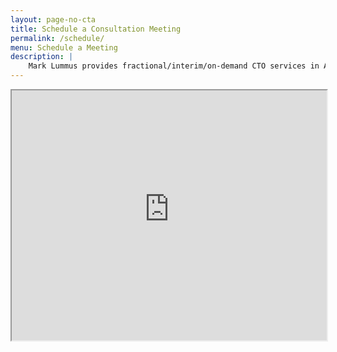 ```yaml
---
layout: page-no-cta 
title: Schedule a Consultation Meeting 
permalink: /schedule/ 
menu: Schedule a Meeting
description: |
    Mark Lummus provides fractional/interim/on-demand CTO services in Atlanta. Schedule a meeting with Mark today on this page.
---
```

<!-- actuityscheduling inline widget begin -->
<iframe src="https://marklummus.acuityscheduling.com" width="100%" height="400" frameBorder="1">
</iframe>
<script src="https://d3gxy7nm8y4yjr.cloudfront.net/js/embed.js" type="text/javascript"></script>
<!-- actuityscheduling inline widget end -->
